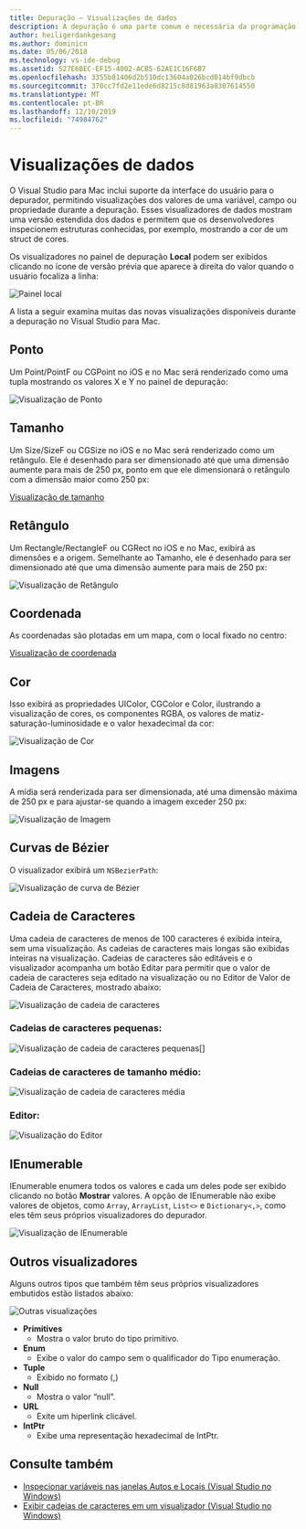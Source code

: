```yaml
---
title: Depuração – Visualizações de dados
description: A depuração é uma parte comum e necessária da programação. O Visual Studio para Mac contém um pacote inteiro de recursos para facilitar a depuração. Este artigo examina as diferentes visualizações de dados que podem ser exibidas ao inspecionar objetos no depurador.
author: heiligerdankgesang
ms.author: dominicn
ms.date: 05/06/2018
ms.technology: vs-ide-debug
ms.assetid: 527E6BEC-EF15-4002-ACB5-62AE1C16F6B7
ms.openlocfilehash: 3355b81406d2b510dc13604a026bcd014bf9dbcb
ms.sourcegitcommit: 370cc7fd2e11ede6d8215c8d81963a8307614550
ms.translationtype: MT
ms.contentlocale: pt-BR
ms.lasthandoff: 12/10/2019
ms.locfileid: "74984762"
---
```

# <a name="data-visualizations"></a>Visualizações de dados

O Visual Studio para Mac inclui suporte da interface do usuário para o depurador, permitindo visualizações dos valores de uma variável, campo ou propriedade durante a depuração. Esses visualizadores de dados mostram uma versão estendida dos dados e permitem que os desenvolvedores inspecionem estruturas conhecidas, por exemplo, mostrando a cor de um struct de cores.

Os visualizadores no painel de depuração **Local** podem ser exibidos clicando no ícone de versão prévia que aparece à direita do valor quando o usuário focaliza a linha:

![Painel local](media/data-visualizations-image9.png)

A lista a seguir examina muitas das novas visualizações disponíveis durante a depuração no Visual Studio para Mac.

## <a name="point"></a>Ponto
Um Point/PointF ou CGPoint no iOS e no Mac será renderizado como uma tupla mostrando os valores X e Y no painel de depuração:

![Visualização de Ponto](media/data-visualizations-image10.png)

## <a name="size"></a>Tamanho
Um Size/SizeF ou CGSize no iOS e no Mac será renderizado como um retângulo. Ele é desenhado para ser dimensionado até que uma dimensão aumente para mais de 250 px, ponto em que ele dimensionará o retângulo com a dimensão maior como 250 px:

[Visualização de tamanho](media/data-visualizations-image11.png)

## <a name="rectangle"></a>Retângulo
Um Rectangle/RectangleF ou CGRect no iOS e no Mac, exibirá as dimensões e a origem. Semelhante ao Tamanho, ele é desenhado para ser dimensionado até que uma dimensão aumente para mais de 250 px:

![Visualização de Retângulo](media/data-visualizations-image12.png)

## <a name="coordinate"></a>Coordenada
As coordenadas são plotadas em um mapa, com o local fixado no centro:

[Visualização de coordenada](media/data-visualizations-image13.png)

## <a name="color"></a>Cor
Isso exibirá as propriedades UIColor, CGColor e Color, ilustrando a visualização de cores, os componentes RGBA, os valores de matiz-saturação-luminosidade e o valor hexadecimal da cor:

![Visualização de Cor](media/data-visualizations-image14.png)

## <a name="images"></a>Imagens

A mídia será renderizada para ser dimensionada, até uma dimensão máxima de 250 px e para ajustar-se quando a imagem exceder 250 px:

![Visualização de Imagem](media/data-visualizations-image15.png)

## <a name="bezier-curves"></a>Curvas de Bézier

O visualizador exibirá um `NSBezierPath`:

![Visualização de curva de Bézier](media/data-visualizations-image16.png)

## <a name="string"></a>Cadeia de Caracteres

Uma cadeia de caracteres de menos de 100 caracteres é exibida inteira, sem uma visualização. As cadeias de caracteres mais longas são exibidas inteiras na visualização. Cadeias de caracteres são editáveis e o visualizador acompanha um botão Editar para permitir que o valor de cadeia de caracteres seja editado na visualização ou no Editor de Valor de Cadeia de Caracteres, mostrado abaixo:

![Visualização de cadeia de caracteres](media/data-visualizations-image17.png)

### <a name="small-strings"></a>Cadeias de caracteres pequenas:
![Visualização de cadeia de caracteres pequenas](media/data-visualizations-image18.png)[]

### <a name="medium-length-strings"></a>Cadeias de caracteres de tamanho médio:
![Visualização de cadeia de caracteres média](media/data-visualizations-image19.png)

### <a name="editor"></a>Editor:

![Visualização do Editor](media/data-visualizations-image21.png)

## <a name="ienumerable"></a>IEnumerable

IEnumerable enumera todos os valores e cada um deles pode ser exibido clicando no botão **Mostrar** valores. A opção de IEnumerable não exibe valores de objetos, como `Array`, `ArrayList`, `List<>` e `Dictionary<,>`, como eles têm seus próprios visualizadores do depurador.

![Visualização de IEnumerable](media/data-visualizations-image22.png)

## <a name="other-visualizers"></a>Outros visualizadores

Alguns outros tipos que também têm seus próprios visualizadores embutidos estão listados abaixo:

![Outras visualizações](media/data-visualizations-image23.png)

* **Primitives**
  * Mostra o valor bruto do tipo primitivo.
* **Enum**
  * Exibe o valor do campo sem o qualificador do Tipo enumeração.
* **Tuple**
  * Exibido no formato (,)
* **Null**
  * Mostra o valor “null”.
* **URL**
  * Exite um hiperlink clicável.
* **IntPtr**
  * Exibe uma representação hexadecimal de IntPtr.

## <a name="see-also"></a>Consulte também

- [Inspecionar variáveis nas janelas Autos e Locais (Visual Studio no Windows)](/visualstudio/debugger/autos-and-locals-windows)
- [Exibir cadeias de caracteres em um visualizador (Visual Studio no Windows)](/visualstudio/debugger/string-visualizer-dialog-box)
